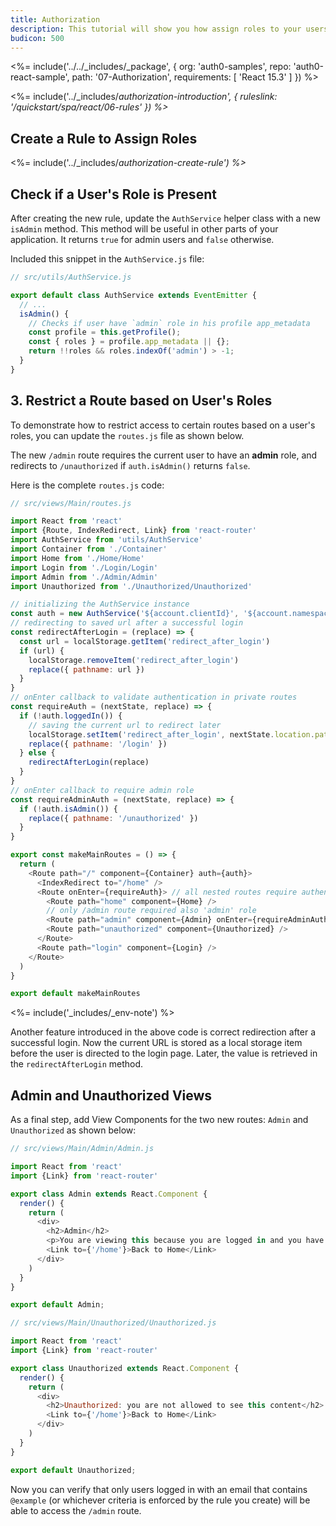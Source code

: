 ```yaml
---
title: Authorization
description: This tutorial will show you how assign roles to your users, and use those claims to authorize or deny a user to access certain routes in the app.
budicon: 500
---
```


<%= include('../../_includes/_package', {
  org: 'auth0-samples',
  repo: 'auth0-react-sample',
  path: '07-Authorization',
  requirements: [
    'React 15.3'
  ]
}) %>

<%= include('../_includes/_authorization-introduction', { ruleslink: '/quickstart/spa/react/06-rules' }) %>_

## Create a Rule to Assign Roles

<%= include('../_includes/_authorization-create-rule') %>_

## Check if a User's Role is Present

After creating the new rule, update the `AuthService` helper class with a new `isAdmin` method. This method will be useful in other parts of your application. It returns `true` for admin users and `false` otherwise.

Included this snippet in the `AuthService.js` file:

```javascript
// src/utils/AuthService.js

export default class AuthService extends EventEmitter {
  // ...
  isAdmin() {
    // Checks if user have `admin` role in his profile app_metadata
    const profile = this.getProfile();
    const { roles } = profile.app_metadata || {};
    return !!roles && roles.indexOf('admin') > -1;
  }
}
```

## 3. Restrict a Route based on User's Roles

To demonstrate how to restrict access to certain routes based on a user's roles, you can update the `routes.js` file as shown below.

The new `/admin` route requires the current user to have an __admin__ role, and redirects to `/unauthorized` if `auth.isAdmin()` returns `false`.

Here is the complete `routes.js` code:

```javascript
// src/views/Main/routes.js

import React from 'react'
import {Route, IndexRedirect, Link} from 'react-router'
import AuthService from 'utils/AuthService'
import Container from './Container'
import Home from './Home/Home'
import Login from './Login/Login'
import Admin from './Admin/Admin'
import Unauthorized from './Unauthorized/Unauthorized'

// initializing the AuthService instance
const auth = new AuthService('${account.clientId}', '${account.namespace}');
// redirecting to saved url after a successful login
const redirectAfterLogin = (replace) => {
  const url = localStorage.getItem('redirect_after_login')
  if (url) {
    localStorage.removeItem('redirect_after_login')
    replace({ pathname: url })
  }
}
// onEnter callback to validate authentication in private routes
const requireAuth = (nextState, replace) => {
  if (!auth.loggedIn()) {
    // saving the current url to redirect later
    localStorage.setItem('redirect_after_login', nextState.location.pathname)
    replace({ pathname: '/login' })
  } else {
    redirectAfterLogin(replace)
  }
}
// onEnter callback to require admin role
const requireAdminAuth = (nextState, replace) => {
  if (!auth.isAdmin()) {
    replace({ pathname: '/unauthorized' })
  }
}

export const makeMainRoutes = () => {
  return (
    <Route path="/" component={Container} auth={auth}>
      <IndexRedirect to="/home" />
      <Route onEnter={requireAuth}> // all nested routes require authentication
        <Route path="home" component={Home} />
        // only /admin route required also 'admin' role
        <Route path="admin" component={Admin} onEnter={requireAdminAuth} />
        <Route path="unauthorized" component={Unauthorized} />
      </Route>
      <Route path="login" component={Login} />
    </Route>
  )
}

export default makeMainRoutes
```

<%= include('_includes/_env-note') %>

Another feature introduced in the above code is correct redirection after a successful login. Now the current URL is stored as a local storage item before the user is directed to the login page. Later, the value is retrieved in the `redirectAfterLogin` method.

## Admin and Unauthorized Views

As a final step, add View Components for the two new routes: `Admin` and `Unauthorized` as shown below:

```javascript
// src/views/Main/Admin/Admin.js

import React from 'react'
import {Link} from 'react-router'

export class Admin extends React.Component {
  render() {
    return (
      <div>
        <h2>Admin</h2>
        <p>You are viewing this because you are logged in and you have 'admin' role</p>
        <Link to={'/home'}>Back to Home</Link>
      </div>
    )
  }
}

export default Admin;
```

```javascript
// src/views/Main/Unauthorized/Unauthorized.js

import React from 'react'
import {Link} from 'react-router'

export class Unauthorized extends React.Component {
  render() {
    return (
      <div>
        <h2>Unauthorized: you are not allowed to see this content</h2>
        <Link to={'/home'}>Back to Home</Link>
      </div>
    )
  }
}

export default Unauthorized;
```

Now you can verify that only users logged in with an email that contains `@example` (or whichever criteria is enforced by the rule you create) will be able to access the `/admin` route.

